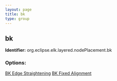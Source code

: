 ```yaml
---
layout: page
title: bk
type: group
---
```

## bk
**Identifier:** org.eclipse.elk.layered.nodePlacement.bk
### Options:
[BK Edge Straightening](org-eclipse-elk-layered-nodePlacement-bk-edgeStraightening)
[BK Fixed Alignment](org-eclipse-elk-layered-nodePlacement-bk-fixedAlignment)

